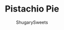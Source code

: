 ---
layout: ../../layouts/MarkdownPostLayout.astro
title: Pistachio Pie
author: ShugarySweets
pubDate: 2019-04-10
description: "Deliciously easy No Bake Pistachio Pie recipe is filled with cream cheese, pineapple, and marshmallows in a graham cracker crust! Youll love this sweet treat at your next potluck or holiday party."
image_url: https://www.shugarysweets.com/wp-content/uploads/2019/04/pistachio-pie-facebook.jpg
tags: ["Pies and Tarts","American"]
calories: 298
protein: 3
carbohydrates: 24
fats: 22
fiber: 1
ingredients: ["2 prepared graham cracker crusts","1 1/2 cups heavy whipping cream","8 ounce cream cheese, softened","1 package (3.4 ounce) Instant Pistachio Pudding Mix","1 can (20 ounce) crushed pineapple, do not drain","1 1/2 cups mini marshmallows","1/2 cup heavy whipping cream","2 Tablespoons powdered sugar","maraschino cherries, optional"]
serves: 16
time: "15 minutes"
prepTime: "15 minutes"
instructions: ["Start by making two graham cracker crusts, or do what I did and purchase them already made.","Normally I would make my own using THIS recipe, however, with holiday chaos I chose to purchase the already made crusts.","If making your own, pulse 18 full size graham crackers with 1/2 cup granulated sugar in a food processor until fine crumbs. Add melted butter and stir with a fork.","Press crumbs into the bottom of two pie plates, using the back of your hand or bottom of a cup to press firmly. Set aside.","For the filling, I used homemade whipped cream instead of Cool Whip. I have nothing against using Whipped Topping, but I forgot to buy it when I was setting out to make this recipe for the blog.","Plus, so many of you ask me anyway if you can use homemade whipped cream. ","In a large mixing bowl, beat heavy whipping cream until stiff peaks form. This will take several minutes. Set aside.","In mixing bowl, combine softened cream cheese with pistachio pudding mix. Beat until light and fluffy. Add in crushed pineapples. Do not drain.","Mix until combined. Fold in marshmallow and homemade whipped cream until blended.","Spoon into pie crust and chill for several hours or overnight. ","When ready to serve, make homemade sweetened whipped cream by beating 1/2 cup heavy cream in mixing bowl until stiff peaks form. Beat in powdered sugar. Pipe onto pie or spread thin layer over top. Add some cherries. You can even add chopped pistachios if you'd like.","Keep refrigerated until ready to use, store covered."]
nutrition: ["298 calories","24 grams carbohydrates","48 milligrams cholesterol","22 grams fat","1 grams fiber","3 grams protein","11 grams saturated fat","174 milligrams sodium","11 grams sugar","0 grams trans fat","9 grams unsaturated fat"]
---
